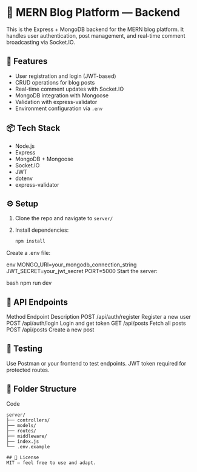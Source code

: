 # 🧠 MERN Blog Platform — Backend

This is the Express + MongoDB backend for the MERN blog platform. It handles user authentication, post management, and real-time comment broadcasting via Socket.IO.

## 🚀 Features

- User registration and login (JWT-based)
- CRUD operations for blog posts
- Real-time comment updates with Socket.IO
- MongoDB integration with Mongoose
- Validation with express-validator
- Environment configuration via `.env`

## 📦 Tech Stack

- Node.js
- Express
- MongoDB + Mongoose
- Socket.IO
- JWT
- dotenv
- express-validator

## ⚙️ Setup

1. Clone the repo and navigate to `server/`
2. Install dependencies:

   ```bash
   npm install
Create a .env file:

env
MONGO_URI=your_mongodb_connection_string
JWT_SECRET=your_jwt_secret
PORT=5000
Start the server:

bash
npm run dev

## 📡 API Endpoints
Method	Endpoint	Description
POST	/api/auth/register	Register a new user
POST	/api/auth/login	Login and get token
GET	/api/posts	Fetch all posts
POST	/api/posts	Create a new post

## 🧪 Testing
Use Postman or your frontend to test endpoints. JWT token required for protected routes.

## 📁 Folder Structure
Code
```
server/
├── controllers/
├── models/
├── routes/
├── middleware/
├── index.js
└── .env.example

## 📜 License
MIT — feel free to use and adapt.
